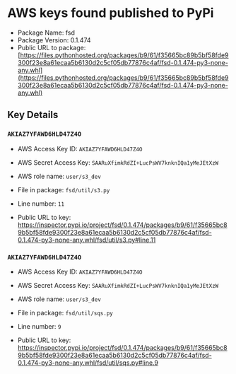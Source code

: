 # AWS keys found published to PyPi

* Package Name: fsd
* Package Version: 0.1.474
* Public URL to package: [https://files.pythonhosted.org/packages/b9/61/f35665bc89b5bf58fde9300f23e8a61ecaa5b6130d2c5cf05db77876c4af/fsd-0.1.474-py3-none-any.whl](https://files.pythonhosted.org/packages/b9/61/f35665bc89b5bf58fde9300f23e8a61ecaa5b6130d2c5cf05db77876c4af/fsd-0.1.474-py3-none-any.whl)

## Key Details

### `AKIAZ7YFAWD6HLD47Z4O`

* AWS Access Key ID: `AKIAZ7YFAWD6HLD47Z4O`
* AWS Secret Access Key: `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` 
* AWS role name: `user/s3_dev`
* File in package: `fsd/util/s3.py`
* Line number: `11`

* Public URL to key: https://inspector.pypi.io/project/fsd/0.1.474/packages/b9/61/f35665bc89b5bf58fde9300f23e8a61ecaa5b6130d2c5cf05db77876c4af/fsd-0.1.474-py3-none-any.whl/fsd/util/s3.py#line.11



### `AKIAZ7YFAWD6HLD47Z4O`

* AWS Access Key ID: `AKIAZ7YFAWD6HLD47Z4O`
* AWS Secret Access Key: `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` 
* AWS role name: `user/s3_dev`
* File in package: `fsd/util/sqs.py`
* Line number: `9`

* Public URL to key: https://inspector.pypi.io/project/fsd/0.1.474/packages/b9/61/f35665bc89b5bf58fde9300f23e8a61ecaa5b6130d2c5cf05db77876c4af/fsd-0.1.474-py3-none-any.whl/fsd/util/sqs.py#line.9


